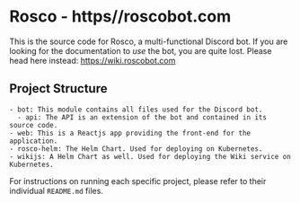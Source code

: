 # Rosco - https//roscobot.com

This is the source code for Rosco, a multi-functional Discord bot. If you are looking for the documentation to *use* the bot, you are quite lost. Please head here instead: https://wiki.roscobot.com

## Project Structure

```
- bot: This module contains all files used for the Discord bot.
  - api: The API is an extension of the bot and contained in its source code.
- web: This is a Reactjs app providing the front-end for the application.
- rosco-helm: The Helm Chart. Used for deploying on Kubernetes.
- wikijs: A Helm Chart as well. Used for deploying the Wiki service on Kubernetes.
```

For instructions on running each specific project, please refer to their individual `README.md` files.

